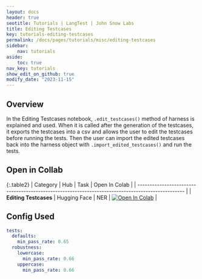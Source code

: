 ```yaml
---
layout: docs
header: true
seotitle: Tutorials | LangTest | John Snow Labs
title: Editing Testcases
key: tutorials-editing-testcases
permalink: /docs/pages/tutorials/misc/editing-testcases
sidebar:
    nav: tutorials
aside:
    toc: true
nav_key: tutorials
show_edit_on_github: true
modify_date: "2023-11-15"
---
```


<div class="main-docs" markdown="1"><div class="h3-box" markdown="1">

## Overview

In the Editing Testcases notebook, `.edit_testcases()` method of harness is explained and used. When it is called after the generation of the testcases, it exports the testcases into a csv and allows the user to edit the testcases before running the tests. Then the user can import the edited testcases back into the harness object with `.import_edited_testcases()` and run the tests.

## Open in Collab

{:.table2}
| Category                                                                                          | Hub          | Task | Open In Colab                                                                                                                                                                                               |
| ------------------------------------------------------------------------------------------------- |
| **Editing Testcases**  | Hugging Face | NER  | [![Open In Colab](https://colab.research.google.com/assets/colab-badge.svg)](https://colab.research.google.com/github/JohnSnowLabs/langtest/blob/main/demo/tutorials/misc/Editing_TestCases_Notebook.ipynb) |

<div class="main-docs" markdown="1"><div class="h3-box" markdown="1">


## Config Used

```yml 
tests:
  defaults:
    min_pass_rate: 0.65
  robustness:
    lowercase:
      min_pass_rate: 0.66
    uppercase:
      min_pass_rate: 0.66
```

